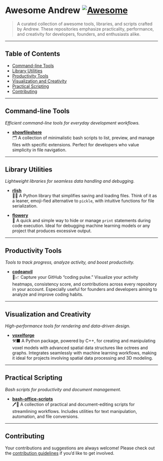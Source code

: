 # Awesome Andrew [![Awesome](https://cdn.rawgit.com/sindresorhus/awesome/d7305f38d29fed78fa85652e3a63e154dd8e8829/media/badge.svg)](https://awesome.re)

> A curated collection of awesome tools, libraries, and scripts crafted by Andrew. These repositories emphasize practicality, performance, and creativity for developers, founders, and enthusiasts alike.

---

## Table of Contents

- [Command-line Tools](#command-line-tools)
- [Library Utilities](#library-utilities)
- [Productivity Tools](#productivity-tools)
- [Visualization and Creativity](#visualization-and-creativity)
- [Practical Scripting](#practical-scripting)
- [Contributing](#contributing)

---

## Command-line Tools

*Efficient command-line tools for everyday development workflows.*

- **[showfileshere](https://github.com/yourusername/showfileshere)**  
  🗂️ A collection of minimalistic bash scripts to list, preview, and manage files with specific extensions. Perfect for developers who value simplicity in file navigation.

---

## Library Utilities

*Lightweight libraries for seamless data handling and debugging.*

- **[rlish](https://github.com/yourusername/rlish)**  
  🥒💾 A Python library that simplifies saving and loading files. Think of it as a leaner, emoji-fied alternative to `pickle`, with intuitive functions for file serialization.

- **[flowery](https://github.com/yourusername/flowery)**  
  🌸 A quick and simple way to hide or manage `print` statements during code execution. Ideal for debugging machine learning models or any project that produces excessive output.

---

## Productivity Tools

*Tools to track progress, analyze activity, and boost productivity.*

- **[codeanvil](https://github.com/yourusername/codeanvil)**  
  🔨📈 Capture your GitHub “coding pulse.” Visualize your activity heatmaps, consistency score, and contributions across every repository in your account. Especially useful for founders and developers aiming to analyze and improve coding habits.

---

## Visualization and Creativity

*High-performance tools for rendering and data-driven design.*

- **[voxelforge](https://github.com/yourusername/voxelforge)**  
  ⚒️⬛ A Python package, powered by C++, for creating and manipulating voxel models with advanced spatial data structures like octrees and graphs. Integrates seamlessly with machine learning workflows, making it ideal for projects involving spatial data processing and 3D modeling.

---

## Practical Scripting

*Bash scripts for productivity and document management.*

- **[bash-office-scripts](https://github.com/yourusername/bash-office-scripts)**  
  🖊️📄 A collection of practical and document-editing scripts for streamlining workflows. Includes utilities for text manipulation, automation, and file conversions.

---

## Contributing

Your contributions and suggestions are always welcome! Please check out the [contribution guidelines](https://github.com/yourusername/awesome-andrew/CONTRIBUTING.md) if you’d like to get involved.

